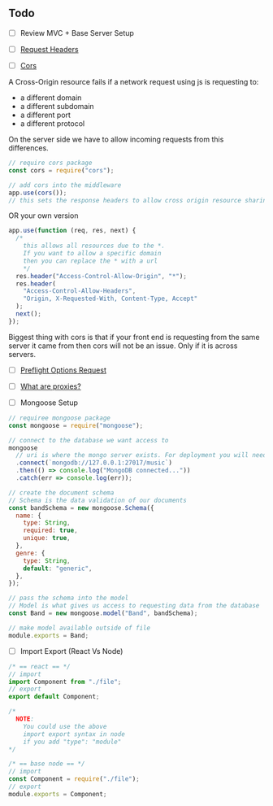 ## Todo

- [ ] Review MVC + Base Server Setup

- [ ] [Request Headers](https://developer.mozilla.org/en-US/docs/Web/HTTP/Headers)

- [ ] [Cors](https://developer.mozilla.org/en-US/docs/Web/HTTP/CORS)

A Cross-Origin resource fails if a network request using js is requesting to:

- a different domain
- a different subdomain
- a different port
- a different protocol

On the server side we have to allow incoming requests from this differences.

```js
// require cors package
const cors = require("cors");

// add cors into the middleware
app.use(cors());
// this sets the response headers to allow cross origin resource sharing
```

OR your own version

```js
app.use(function (req, res, next) {
  /* 
    this allows all resources due to the *. 
    If you want to allow a specific domain
    then you can replace the * with a url 
    */
  res.header("Access-Control-Allow-Origin", "*");
  res.header(
    "Access-Control-Allow-Headers",
    "Origin, X-Requested-With, Content-Type, Accept"
  );
  next();
});
```

Biggest thing with cors is that if your front end is requesting from the same server it came from then cors will not be an issue. Only if it is across servers.

- [ ] [Preflight Options Request](https://developer.mozilla.org/en-US/docs/Glossary/Preflight_request)

- [ ] [What are proxies?](https://www.cloudflare.com/learning/cdn/glossary/reverse-proxy/)

- [ ] Mongoose Setup

```js
// requiree mongoose package
const mongoose = require("mongoose");

// connect to the database we want access to
mongoose
  // uri is where the mongo server exists. For deployment you will need to have a deployed mongodb database. Check out atlas.
  .connect(`mongodb://127.0.0.1:27017/music`)
  .then(() => console.log("MongoDB connected..."))
  .catch(err => console.log(err));

// create the document schema
// Schema is the data validation of our documents
const bandSchema = new mongoose.Schema({
  name: {
    type: String,
    required: true,
    unique: true,
  },
  genre: {
    type: String,
    default: "generic",
  },
});

// pass the schema into the model
// Model is what gives us access to requesting data from the database
const Band = new mongoose.model("Band", bandSchema);

// make model available outside of file
module.exports = Band;
```

- [ ] Import Export (React Vs Node)

```js
/* == react == */
// import
import Component from "./file";
// export
export default Component;

/* 
  NOTE: 
    You could use the above 
    import export syntax in node 
    if you add "type": "module" 
*/

/* == base node == */
// import
const Component = require("./file");
// export
module.exports = Component;
```
